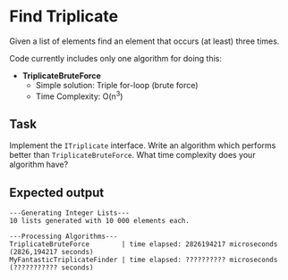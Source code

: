 # Find Triplicate
Given a list of elements find an element that occurs (at least) three times.

Code currently includes only one algorithm for doing this:
* **TriplicateBruteForce**
  * Simple solution: Triple for-loop (brute force)
  * Time Complexity: O(n<sup>3</sup>)

## Task
Implement the ``ITriplicate`` interface. Write an algorithm which performs better than ``TriplicateBruteForce``.
What time complexity does your algorithm have?


## Expected output
```
---Generating Integer Lists---
10 lists generated with 10 000 elements each.

---Processing Algorithms---
TriplicateBruteForce        | time elapsed: 2826194217 microseconds (2826,194217 seconds)
MyFantasticTriplicateFinder | time elapsed: ?????????? microseconds (??????????? seconds)
```
